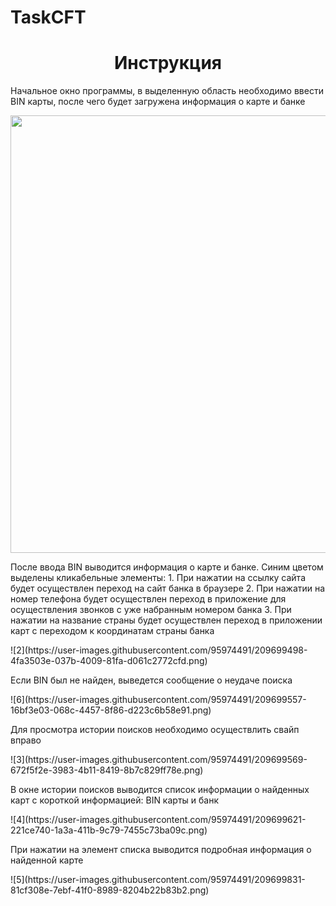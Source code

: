 # TaskCFT
<h1 align="center">Инструкция</h1>
<p>Начальное окно программы, в выделенную область необходимо ввести BIN карты, после чего будет загружена информация о карте и банке</p>
<img align="center" src="https://user-images.githubusercontent.com/95974491/209699216-44fedf4b-91c4-42d1-97e1-221015d7183c.png" height="700"/>
<p>После ввода BIN выводится информация о карте и банке. Синим цветом выделены кликабельные элементы:
  1. При нажатии на ссылку сайта будет осуществлен переход на сайт банка в браузере
  2. При нажатии на номер телефона будет осуществлен переход в приложение для осуществления звонков с уже набранным номером банка
  3. При нажатии на название страны будет осуществлен переход в приложении карт с переходом к координатам страны банка</p>
![2](https://user-images.githubusercontent.com/95974491/209699498-4fa3503e-037b-4009-81fa-d061c2772cfd.png)
<p>Если BIN был не найден, выведется сообщение о неудаче поиска</p>
![6](https://user-images.githubusercontent.com/95974491/209699557-16bf3e03-068c-4457-8f86-d223c6b58e91.png)
<p>Для просмотра истории поисков необходимо осуществлить свайп вправо</p>
![3](https://user-images.githubusercontent.com/95974491/209699569-672f5f2e-3983-4b11-8419-8b7c829ff78e.png)
<p>В окне истории поисков выводится список информации о найденных карт с короткой информацией: BIN карты и банк</p>
![4](https://user-images.githubusercontent.com/95974491/209699621-221ce740-1a3a-411b-9c79-7455c73ba09c.png)
<p>При нажатии на элемент списка выводится подробная информация о найденной карте</p>
![5](https://user-images.githubusercontent.com/95974491/209699831-81cf308e-7ebf-41f0-8989-8204b22b83b2.png)

